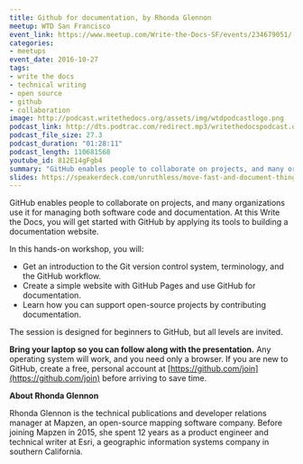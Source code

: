 ```yaml
---
title: Github for documentation, by Rhonda Glennon
meetup: WTD San Francisco
event_link: https://www.meetup.com/Write-the-Docs-SF/events/234679051/
categories: 
- meetups
event_date: 2016-10-27
tags:
- write the docs
- technical writing
- open source
- github
- collaboration
image: http://podcast.writethedocs.org/assets/img/wtdpodcastlogo.png
podcast_link: http://dts.podtrac.com/redirect.mp3/writethedocspodcast.org/github-workshop-rhonda-glennon.mp3
podcast_file_size: 27.3
podcast_duration: "01:28:11"
podcast_length: 110681568
youtube_id: 812E14gFgb4
summary: "GitHub enables people to collaborate on projects, and many organizations use it for managing both software code and documentation. At this Write the Docs, you will get started with GitHub by applying its tools to building a documentation website."
slides: https://speakerdeck.com/unruthless/move-fast-and-document-things
---
```


GitHub enables people to collaborate on projects, and many organizations use it for managing both software code and documentation. At this Write the Docs, you will get started with GitHub by applying its tools to building a documentation website.

In this hands-on workshop, you will:

* Get an introduction to the Git version control system, terminology, and the GitHub workflow.
* Create a simple website with GitHub Pages and use GitHub for documentation.
* Learn how you can support open-source projects by contributing documentation.

The session is designed for beginners to GitHub, but all levels are invited.

**Bring your laptop so you can follow along with the presentation.** Any operating system will work, and you need only a browser. If you are new to GitHub, create a free, personal account at [https://github.com/join](https://github.com/join) before arriving to save time.

**About Rhonda Glennon**

Rhonda Glennon is the technical publications and developer relations manager at Mapzen, an open-source mapping software company. Before joining Mapzen in 2015, she spent 12 years as a product engineer and technical writer at Esri, a geographic information systems company in southern California.
